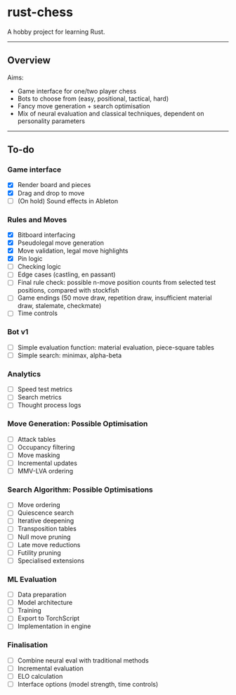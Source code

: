 # rust-chess

A hobby project for learning Rust. 

---

## Overview

Aims:
 - Game interface for one/two player chess
 - Bots to choose from (easy, positional, tactical, hard)
 - Fancy move generation + search optimisation 
 - Mix of neural evaluation and classical techniques, dependent on personality parameters

---

## To-do

### Game interface
- [x] Render board and pieces
- [x] Drag and drop to move
- [ ] (On hold) Sound effects in Ableton

### Rules and Moves
- [x] Bitboard interfacing
- [x] Pseudolegal move generation
- [x] Move validation, legal move highlights
- [x] Pin logic
- [ ] Checking logic
- [ ] Edge cases (castling, en passant)
- [ ] Final rule check: possible n-move position counts from selected test positions, compared with stockfish
- [ ] Game endings (50 move draw, repetition draw, insufficient material draw, stalemate, checkmate)
- [ ] Time controls

### Bot v1
- [ ] Simple evaluation function: material evaluation, piece-square tables
- [ ] Simple search: minimax, alpha-beta

### Analytics
- [ ] Speed test metrics
- [ ] Search metrics
- [ ] Thought process logs

### Move Generation: Possible Optimisation
- [ ] Attack tables
- [ ] Occupancy filtering
- [ ] Move masking
- [ ] Incremental updates
- [ ] MMV-LVA ordering

### Search Algorithm: Possible Optimisations
- [ ] Move ordering
- [ ] Quiescence search
- [ ] Iterative deepening
- [ ] Transposition tables
- [ ] Null move pruning
- [ ] Late move reductions
- [ ] Futility pruning
- [ ] Specialised extensions

### ML Evaluation
- [ ] Data preparation
- [ ] Model architecture
- [ ] Training
- [ ] Export to TorchScript
- [ ] Implementation in engine

### Finalisation
- [ ] Combine neural eval with traditional methods
- [ ] Incremental evaluation
- [ ] ELO calculation
- [ ] Interface options (model strength, time controls)
